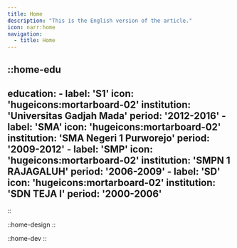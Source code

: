 ```yaml
---
title: Home
description: "This is the English version of the article."
icon: narr:home
navigation:
  - title: Home
---
```


::home-edu
---
education:
    - label: 'S1'
      icon: 'hugeicons:mortarboard-02'
      institution: 'Universitas Gadjah Mada'
      period: '2012-2016'
    - label: 'SMA'
      icon: 'hugeicons:mortarboard-02'
      institution: 'SMA Negeri 1 Purworejo'
      period: '2009-2012'
    - label: 'SMP'
      icon: 'hugeicons:mortarboard-02'
      institution: 'SMPN 1 RAJAGALUH'
      period: '2006-2009'
    - label: 'SD'
      icon: 'hugeicons:mortarboard-02'
      institution: 'SDN TEJA I'
      period: '2000-2006'
---
::

::home-design
::

::home-dev
::